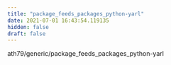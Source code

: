 ```yaml
---
title: "package_feeds_packages_python-yarl"
date: 2021-07-01 16:43:54.119135
hidden: false
draft: false
---
```


ath79/generic/package_feeds_packages_python-yarl

